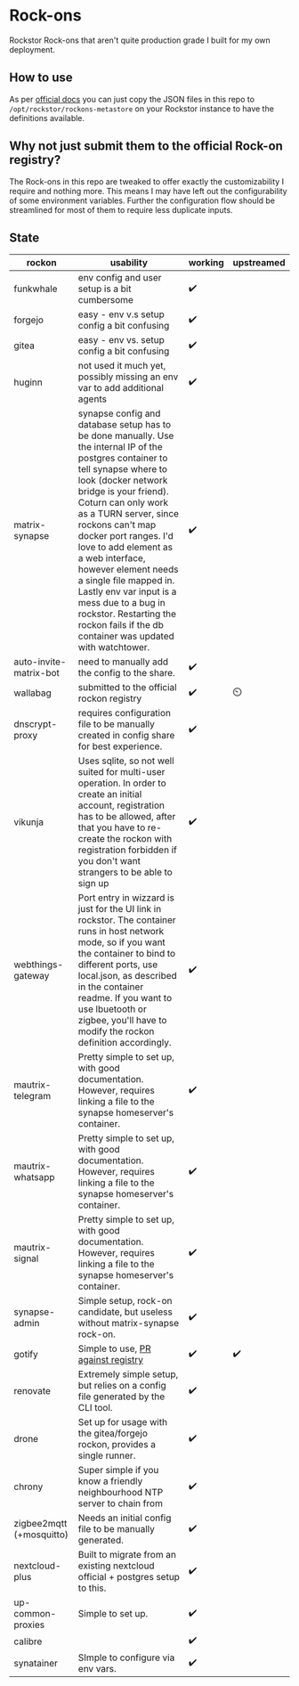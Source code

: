 # Rock-ons

Rockstor Rock-ons that aren't quite production grade I built for my own deployment.

## How to use

As per [official docs](http://rockstor.com/docs/docker-based-rock-ons/overview.html#adding-your-own-rock-on) you can just copy the JSON files in this repo to `/opt/rockstor/rockons-metastore` on your Rockstor instance to have the definitions available.

## Why not just submit them to the official Rock-on registry?

The Rock-ons in this repo are tweaked to offer exactly the customizability I require and nothing more. This means I may have left out the configurability of some environment variables. Further the configuration flow should be streamlined for most of them to require less duplicate inputs.

## State

| rockon | usability | working | upstreamed |
|--------|-----------|---------|------------|
| funkwhale | env config and user setup is a bit cumbersome | :heavy_check_mark: |
| forgejo | easy - env v.s setup config a bit confusing | :heavy_check_mark: |
| gitea | easy - env vs. setup config a bit confusing | :heavy_check_mark: |
| huginn | not used it much yet, possibly missing an env var to add additional agents | :heavy_check_mark: |
| matrix-synapse | synapse config and database setup has to be done manually. Use the internal IP of the postgres container to tell synapse where to look (docker network bridge is your friend). Coturn can only work as a TURN server, since rockons can't map docker port ranges. I'd love to add element as a web interface, however element needs a single file mapped in. Lastly env var input is a mess due to a bug in rockstor. Restarting the rockon fails if the db container was updated with watchtower. | :heavy_check_mark: |
| auto-invite-matrix-bot | need to manually add the config to the share. | :heavy_check_mark: |
| wallabag | submitted to the official rockon registry | :heavy_check_mark: | ⏲️ |
| dnscrypt-proxy | requires configuration file to be manually created in config share for best experience. | :heavy_check_mark: |
| vikunja | Uses sqlite, so not well suited for multi-user operation. In order to create an initial account, registration has to be allowed, after that you have to re-create the rockon with registration forbidden if you don't want strangers to be able to sign up | :heavy_check_mark: |
| webthings-gateway | Port entry in wizzard is just for the UI link in rockstor. The container runs in host network mode, so if you want the container to bind to different ports, use local.json, as described in the container readme. If you want to use lbuetooth or zigbee, you'll have to modify the rockon definition accordingly. | :heavy_check_mark: |
| mautrix-telegram | Pretty simple to set up, with good documentation. However, requires linking a file to the synapse homeserver's container. | :heavy_check_mark: |
| mautrix-whatsapp | Pretty simple to set up, with good documentation. However, requires linking a file to the synapse homeserver's container. | :heavy_check_mark: |
| mautrix-signal | Pretty simple to set up, with good documentation. However, requires linking a file to the synapse homeserver's container. | :heavy_check_mark: |
| synapse-admin | Simple setup, rock-on candidate, but useless without matrix-synapse rock-on. | :heavy_check_mark: |
| gotify | Simple to use, [PR against registry](https://github.com/rockstor/rockon-registry/pull/287) | :heavy_check_mark: | :heavy_check_mark: |
| renovate | Extremely simple setup, but relies on a config file generated by the CLI tool. | :heavy_check_mark: |
| drone | Set up for usage with the gitea/forgejo rockon, provides a single runner. | :heavy_check_mark: |
| chrony | Super simple if you know a friendly neighbourhood NTP server to chain from | :heavy_check_mark: |
| zigbee2mqtt (+mosquitto) | Needs an initial config file to be manually generated. | :heavy_check_mark: |
| nextcloud-plus | Built to migrate from an existing nextcloud official + postgres setup to this. | :heavy_check_mark: |
| up-common-proxies | Simple to set up. | :heavy_check_mark: |
| calibre | | :heavy_check_mark: |
| synatainer | SImple to configure via env vars. | :heavy_check_mark: |
